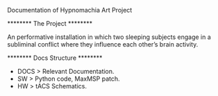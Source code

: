 Documentation of Hypnomachia Art Project

******** The Project ********

An performative installation in which two sleeping subjects engage in a subliminal conflict where they influence each other’s brain activity.

******** Docs Structure ********

- DOCS > Relevant Documentation.
- SW   > Python code, MaxMSP patch.
- HW   > tACS Schematics.